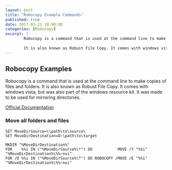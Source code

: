 ```yaml
---
layout: post
title: "Robocopy Example Commands"
published: true
date: 2017-03-21 10:00:00
categories: [Robocopy]
excerpt: | 
        Robocopy is a command that is used at the command line to make copies of files and folders. 
        
        It is also known as Robust File Copy. It comes with windows vista, but was also part of the windows resource kit. It was made to be used for mirroring directories.
---
```


## Robocopy Examples

Robocopy is a command that is used at the command line to make copies of files and folders. It is also known as Robust File Copy. It comes with windows vista, but was also part of the windows resource kit. It was made to be used for mirroring directories.

[Official Documentation](https://technet.microsoft.com/en-us/library/cc733145(v=ws.11).aspx#Syntax)

### Move all folders and files

```
SET MoveDirSource=\\path\to\source\
SET MoveDirDestination=D:\path\to\target

MKDIR "%MoveDirDestination%"
FOR    %%i IN ("%MoveDirSource%\*") DO           MOVE /Y "%%i" "%MoveDirDestination%\%%~nxi"
FOR /D %%i IN ("%MoveDirSource%\*") DO ROBOCOPY /MOVE /E "%%i" "%MoveDirDestination%\%%~nxi"
```
